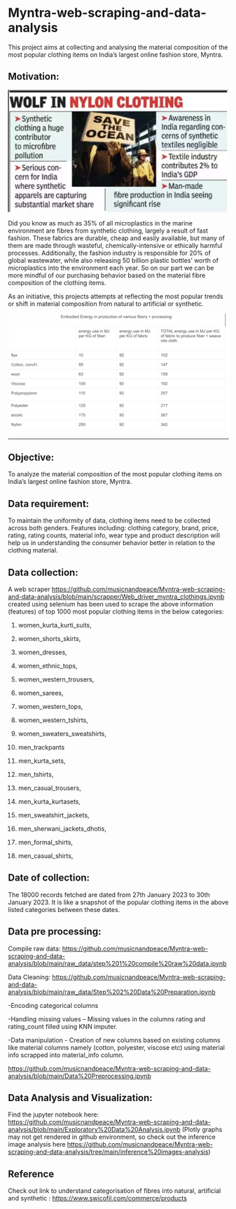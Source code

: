 # Myntra-web-scraping-and-data-analysis
This project aims at collecting and analysing the material composition of the most popular clothing items on India’s largest online fashion store, Myntra.



## Motivation:
![Newspaper Clip](https://github.com/musicnandpeace/Myntra-web-scraping-and-data-analysis/blob/main/images/Screenshot%202023-03-02%20at%2010.28.19%20PM.png)

Did you know as much as 35% of all microplastics in the marine environment are fibres from synthetic clothing, largely a result of fast fashion. These fabrics are durable, cheap and easily available, but many of them are made through wasteful, chemically-intensive or ethically harmful processes.
Additionally, the fashion industry is responsible for 20% of global wastewater, while also releasing 50 billion plastic bottles’ worth of microplastics into the environment each year. So on our part we can be more mindful of our purchasing behavior based on the material fibre composition of the clothing items.

As an initiative, this projects attempts at reflecting the most popular trends or shift in material composition from natural to artificial or synthetic. 


![Production energy by fibres](https://github.com/musicnandpeace/Myntra-web-scraping-and-data-analysis/blob/main/images/Screenshot%202023-03-02%20at%2010.31.26%20PM.png)

---
## Objective: 

To analyze the material composition of the most popular clothing items on India’s largest online fashion store, Myntra.

## Data requirement:

To maintain the uniformity of data, clothing items need to be collected across both genders. Features including: clothing category, brand, price, rating, rating counts, material info, wear type and product description will help us in understanding the consumer behavior better in relation to the clothing material.

## Data collection:

A web scraper https://github.com/musicnandpeace/Myntra-web-scraping-and-data-analysis/blob/main/scrapper/Web_driver_myntra_clothings.ipynb created using selenium has been used to scrape the above information (features) of top 1000 most popular clothing items in the below categories:

1. women_kurta_kurti_suits,
2. women_shorts_skirts, 
3. women_dresses, 
4. women_ethnic_tops, 
5. women_western_trousers, 
6. women_sarees, 
7. women_western_tops, 
8. women_western_tshirts, 
9. women_sweaters_sweatshirts, 

10. men_trackpants
11. men_kurta_sets, 
12. men_tshirts,
13. men_casual_trousers, 
14. men_kurta_kurtasets, 
15. men_sweatshirt_jackets, 
16. men_sherwani_jackets_dhotis, 
17. men_formal_shirts, 
18. men_casual_shirts, 

## Date of collection: 

The 18000 records fetched are dated from 27th January 2023 to 30th January 2023. It is like a snapshot of the popular clothing items in the above listed categories between these dates.

## Data pre processing:

Compile raw data: https://github.com/musicnandpeace/Myntra-web-scraping-and-data-analysis/blob/main/raw_data/step%201%20compile%20raw%20data.ipynb

Data Cleaning: https://github.com/musicnandpeace/Myntra-web-scraping-and-data-analysis/blob/main/raw_data/Step%202%20Data%20Preparation.ipynb

-Encoding categorical columns 

-Handling missing values – Missing values in the columns rating and rating_count filled using KNN imputer.

-Data manipulation - Creation of new columns based on existing columns like material columns namely (cotton, polyester, viscose etc) using material info scrapped into material_info column.

https://github.com/musicnandpeace/Myntra-web-scraping-and-data-analysis/blob/main/Data%20Preprocessing.ipynb

## Data Analysis and Visualization:
Find the jupyter notebook here: https://github.com/musicnandpeace/Myntra-web-scraping-and-data-analysis/blob/main/Exploratory%20Data%20Analysis.ipynb
(Plotly graphs may not get rendered in github environment, so check out the inference image analysis here https://github.com/musicnandpeace/Myntra-web-scraping-and-data-analysis/tree/main/inference%20images-analysis)

## Reference 
Check out link to understand categorisation of fibres into natural, artificial and synthetic :
https://www.swicofil.com/commerce/products
